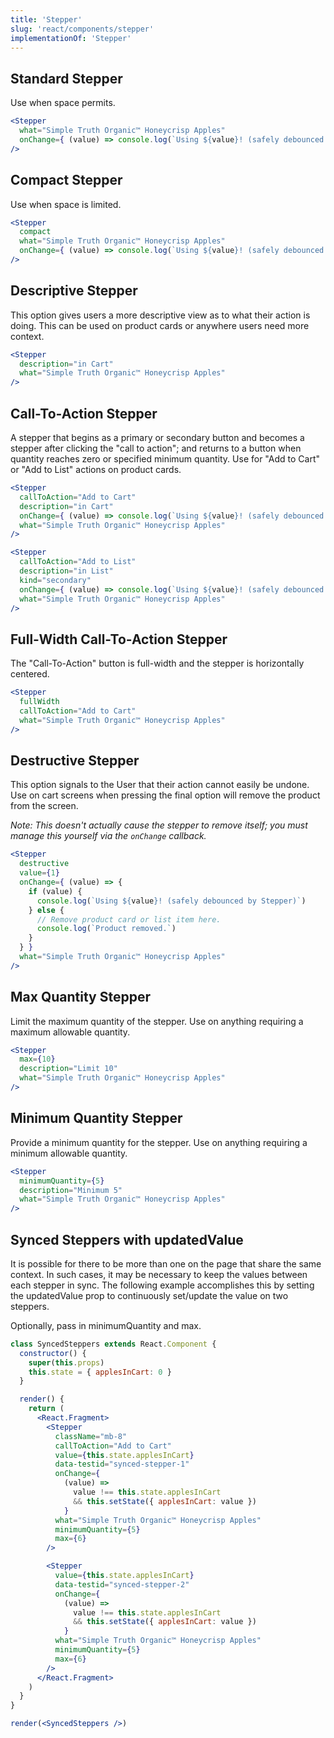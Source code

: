 ```yaml
---
title: 'Stepper'
slug: 'react/components/stepper'
implementationOf: 'Stepper'
---
```


## Standard Stepper

Use when space permits.

```jsx { "props": { "data-testid": "standard_stepper" } }
<Stepper
  what="Simple Truth Organic™ Honeycrisp Apples"
  onChange={ (value) => console.log(`Using ${value}! (safely debounced by Stepper)`) }
/>
```

## Compact Stepper

Use when space is limited.

```jsx { "props": { "data-testid": "compact_stepper" } }
<Stepper
  compact
  what="Simple Truth Organic™ Honeycrisp Apples"
  onChange={ (value) => console.log(`Using ${value}! (safely debounced by Stepper)`) }
/>
```

## Descriptive Stepper

This option gives users a more descriptive view as to what their action is doing. This can be used on product cards or anywhere users need more context.

```jsx { "props": { "data-testid": "descriptive_stepper" } }
<Stepper
  description="in Cart"
  what="Simple Truth Organic™ Honeycrisp Apples"
/>
```

## Call-To-Action Stepper

A stepper that begins as a primary or secondary button and becomes a stepper after clicking the "call to action"; and returns to a button when quantity reaches zero or specified minimum quantity. Use for "Add to Cart" or "Add to List" actions on product cards.

```jsx { "props": { "data-testid": "cta_stepper" } }
<Stepper
  callToAction="Add to Cart"
  description="in Cart"
  onChange={ (value) => console.log(`Using ${value}! (safely debounced by Stepper)`) }
  what="Simple Truth Organic™ Honeycrisp Apples"
/>
```
```jsx { "props": { "data-testid": "cta_stepper" } }
<Stepper
  callToAction="Add to List"
  description="in List"
  kind="secondary"
  onChange={ (value) => console.log(`Using ${value}! (safely debounced by Stepper)`) }
  what="Simple Truth Organic™ Honeycrisp Apples"
/>
```

## Full-Width Call-To-Action Stepper

The "Call-To-Action" button is full-width and the stepper is horizontally centered.

```jsx
<Stepper
  fullWidth
  callToAction="Add to Cart"
  what="Simple Truth Organic™ Honeycrisp Apples"
/>
```

## Destructive Stepper

This option signals to the User that their action cannot easily be undone. Use on cart screens when pressing the final option will remove the product from the screen.

*Note: This doesn't actually cause the stepper to remove itself; you must manage this yourself via the `onChange` callback.*

```jsx { "props": { "data-testid": "destructive_stepper" } }
<Stepper
  destructive
  value={1}
  onChange={ (value) => {
    if (value) {
      console.log(`Using ${value}! (safely debounced by Stepper)`)
    } else {
      // Remove product card or list item here.
      console.log(`Product removed.`)
    }
  } }
  what="Simple Truth Organic™ Honeycrisp Apples"
/>
```

## Max Quantity Stepper

Limit the maximum quantity of the stepper. Use on anything requiring a maximum allowable quantity.

```jsx { "props": { "data-testid": "maxQuantity_stepper" } }
<Stepper
  max={10}
  description="Limit 10"
  what="Simple Truth Organic™ Honeycrisp Apples"
/>
```

## Minimum Quantity Stepper

Provide a minimum quantity for the stepper. Use on anything requiring a minimum allowable quantity.

```jsx { "props": { "data-testid": "minQuantity_stepper" } }
<Stepper
  minimumQuantity={5}
  description="Minimum 5"
  what="Simple Truth Organic™ Honeycrisp Apples"
/>
```

## Synced Steppers with updatedValue

It is possible for there to be more than one on the page that share the same context. In such cases, it may be necessary to keep the values between each stepper in sync. The following example accomplishes this by setting the updatedValue prop to continuously set/update the value on two steppers.

Optionally, pass in minimumQuantity and max.

```jsx
class SyncedSteppers extends React.Component {
  constructor() {
    super(this.props)
    this.state = { applesInCart: 0 }
  }

  render() {
    return (
      <React.Fragment>
        <Stepper
          className="mb-8"
          callToAction="Add to Cart"
          value={this.state.applesInCart}
          data-testid="synced-stepper-1"
          onChange={
            (value) =>
              value !== this.state.applesInCart
              && this.setState({ applesInCart: value })
            }
          what="Simple Truth Organic™ Honeycrisp Apples"
          minimumQuantity={5}
          max={6}
        />

        <Stepper
          value={this.state.applesInCart}
          data-testid="synced-stepper-2"
          onChange={
            (value) =>
              value !== this.state.applesInCart
              && this.setState({ applesInCart: value })
            }
          what="Simple Truth Organic™ Honeycrisp Apples"
          minimumQuantity={5}
          max={6}
        />
      </React.Fragment>
    )
  }
}

render(<SyncedSteppers />)
```
